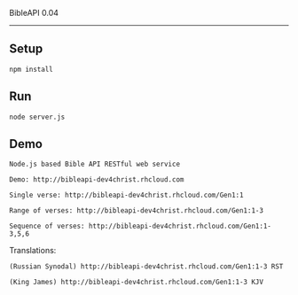 BibleAPI 0.04

----
## Setup
    npm install

## Run
    node server.js

## Demo

    Node.js based Bible API RESTful web service

    Demo: http://bibleapi-dev4christ.rhcloud.com

    Single verse: http://bibleapi-dev4christ.rhcloud.com/Gen1:1

    Range of verses: http://bibleapi-dev4christ.rhcloud.com/Gen1:1-3

    Sequence of verses: http://bibleapi-dev4christ.rhcloud.com/Gen1:1-3,5,6

Translations:

    (Russian Synodal) http://bibleapi-dev4christ.rhcloud.com/Gen1:1-3 RST

    (King James) http://bibleapi-dev4christ.rhcloud.com/Gen1:1-3 KJV
